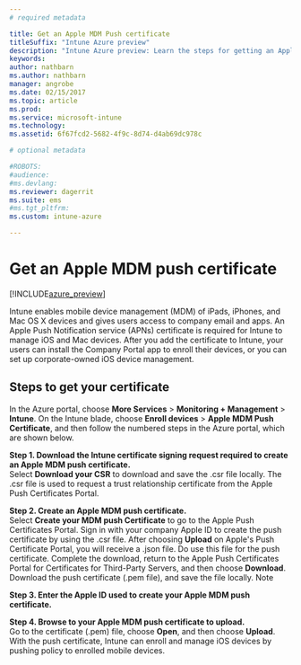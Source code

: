 ```yaml
---
# required metadata

title: Get an Apple MDM Push certificatetitleSuffix: "Intune Azure preview"
description: "Intune Azure preview: Learn the steps for getting an Apple MDM Push certificate to manage iOS devices with Intune."
keywords:
author: nathbarn
ms.author: nathbarn
manager: angrobe
ms.date: 02/15/2017
ms.topic: article
ms.prod:
ms.service: microsoft-intune
ms.technology:
ms.assetid: 6f67fcd2-5682-4f9c-8d74-d4ab69dc978c

# optional metadata

#ROBOTS:
#audience:
#ms.devlang:
ms.reviewer: dagerrit
ms.suite: ems
#ms.tgt_pltfrm:
ms.custom: intune-azure

---
```


# Get an Apple MDM push certificate 

[!INCLUDE[azure_preview](../includes/azure_preview.md)]

Intune enables mobile device management (MDM) of iPads, iPhones, and Mac OS X devices and gives users access to company email and apps. An Apple Push Notification service (APNs) certificate is required for Intune to manage iOS and Mac devices. After you add the certificate to Intune, your users can install the Company Portal app to enroll their devices, or you can set up corporate-owned iOS device management.

## Steps to get your certificate
In the Azure portal, choose **More Services** > **Monitoring + Management** > **Intune**. On the Intune blade, choose **Enroll devices** > **Apple MDM Push Certificate**, and then follow the numbered steps in the Azure portal, which are shown below.

**Step 1. Download the Intune certificate signing request required to create an Apple MDM push certificate.**<br>
Select **Download your CSR** to download and save the .csr file locally. The .csr file is used to request a trust relationship certificate from the Apple Push Certificates Portal.

**Step 2. Create an Apple MDM push certificate.**<br>
Select **Create your MDM push Certificate** to go to the Apple Push Certificates Portal. Sign in with your company Apple ID to create the push certificate by using the .csr file. After choosing **Upload** on Apple's Push Certificate Portal, you will receive a .json file. Do use this file for the push certificate. Complete the download, return to the Apple Push Certificates Portal for Certificates for Third-Party Servers, and then choose **Download**. Download the push certificate (.pem file), and save the file locally.
Note

**Step 3. Enter the Apple ID used to create your Apple MDM push certificate.**

**Step 4. Browse to your Apple MDM push certificate to upload.**<br>
Go to the certificate (.pem) file, choose **Open**, and then choose **Upload**. With the push certificate, Intune can enroll and manage iOS devices by pushing policy to enrolled mobile devices.
